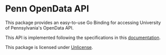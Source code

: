 # Penn OpenData API
This package provides an easy-to-use Go Binding for accessing University of Pennsylvania's OpenData API.

This API is implemented following the specifications in this [documentation](https://esb.isc-seo.upenn.edu/8091/documentation).

This package is licensed under [Unlicense](LICENSE).
